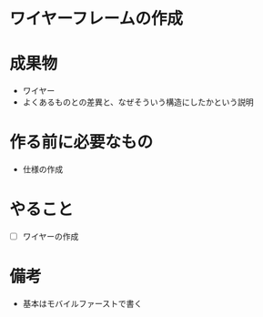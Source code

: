 # ワイヤーフレームの作成

# 成果物
 - ワイヤー
 - よくあるものとの差異と、なぜそういう構造にしたかという説明

# 作る前に必要なもの
  - 仕様の作成

# やること
  - [ ] ワイヤーの作成

# 備考
- 基本はモバイルファーストで書く
